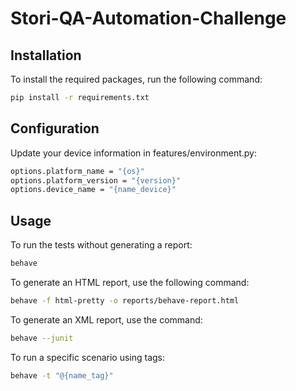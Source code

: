 # Stori-QA-Automation-Challenge

## Installation
To install the required packages, run the following command:

```bash
pip install -r requirements.txt
 ```

## Configuration
Update your device information in features/environment.py:

```bash
options.platform_name = "{os}"
options.platform_version = "{version}"
options.device_name = "{name_device}"
 ```

## Usage
To run the tests without generating a report:
```bash
behave
 ```
To generate an HTML report, use the following command:
```bash
behave -f html-pretty -o reports/behave-report.html
 ```
To generate an XML report, use the command:
```bash
behave --junit
 ```
To run a specific scenario using tags:
```bash
behave -t "@{name_tag}"
 ```
